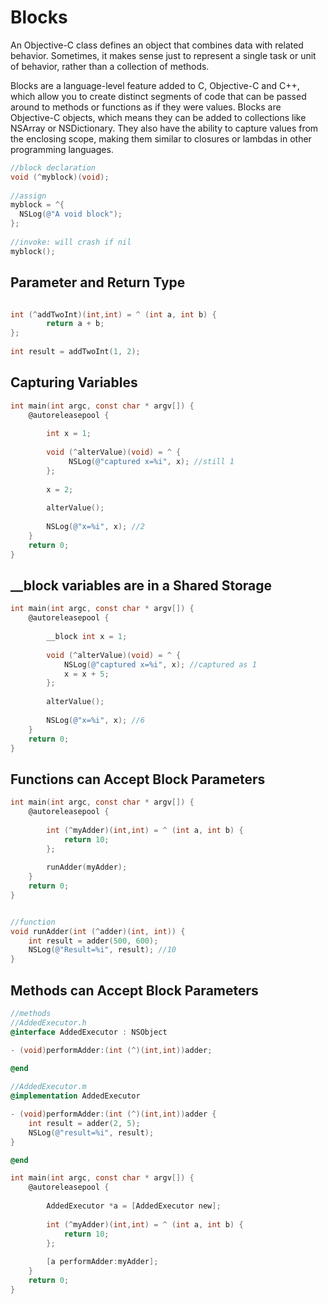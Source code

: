 # Blocks
An Objective-C class defines an object that combines data with related behavior. Sometimes, it makes sense just to represent a single task or unit of behavior, rather than a collection of methods.

Blocks are a language-level feature added to C, Objective-C and C++, which allow you to create distinct segments of code that can be passed around to methods or functions as if they were values. Blocks are Objective-C objects, which means they can be added to collections like NSArray or NSDictionary. They also have the ability to capture values from the enclosing scope, making them similar to closures or lambdas in other programming languages.

```objectivec
//block declaration
void (^myblock)(void);
        
//assign
myblock = ^{
  NSLog(@"A void block");
};
        
//invoke: will crash if nil
myblock();
```

## Parameter and Return Type
```objectivec

int (^addTwoInt)(int,int) = ^ (int a, int b) {
        return a + b;
};
        
int result = addTwoInt(1, 2);
```

## Capturing Variables
```objectivec
int main(int argc, const char * argv[]) {
    @autoreleasepool {
    
        int x = 1;
        
        void (^alterValue)(void) = ^ {
             NSLog(@"captured x=%i", x); //still 1
        };
        
        x = 2;
        
        alterValue();
        
        NSLog(@"x=%i", x); //2
    }
    return 0;
}
```

## __block variables are in a Shared Storage
```objectivec
int main(int argc, const char * argv[]) {
    @autoreleasepool {
    
        __block int x = 1;
        
        void (^alterValue)(void) = ^ {
            NSLog(@"captured x=%i", x); //captured as 1
            x = x + 5;
        };
        
        alterValue();
        
        NSLog(@"x=%i", x); //6
    }
    return 0;
}
```

## Functions  can Accept Block Parameters
```objectivec
int main(int argc, const char * argv[]) {
    @autoreleasepool {
    
        int (^myAdder)(int,int) = ^ (int a, int b) {
            return 10;
        };
        
        runAdder(myAdder);
    }
    return 0;
}


//function
void runAdder(int (^adder)(int, int)) {
    int result = adder(500, 600);
    NSLog(@"Result=%i", result); //10
}
```

## Methods can Accept Block Parameters
```objectivec
//methods
//AddedExecutor.h
@interface AddedExecutor : NSObject

- (void)performAdder:(int (^)(int,int))adder;
                      
@end

//AddedExecutor.m
@implementation AddedExecutor

- (void)performAdder:(int (^)(int,int))adder {
    int result = adder(2, 5);
    NSLog(@"result=%i", result);
}

@end

int main(int argc, const char * argv[]) {
    @autoreleasepool {
        
        AddedExecutor *a = [AddedExecutor new];
    
        int (^myAdder)(int,int) = ^ (int a, int b) {
            return 10;
        };
        
        [a performAdder:myAdder];
    }
    return 0;
}
```
